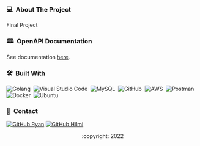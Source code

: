 
<!-- ABOUT THE PROJECT -->
### 💻 &nbsp;About The Project
Final Project

### 🕮 &nbsp;OpenAPI Documentation

See documentation [here](https://app.swaggerhub.com/apis-docs/RyanAdiW/Employee-Assets-Management/1.0.0-oas3).

### 🛠 &nbsp;Built With

![Golang](https://img.shields.io/badge/-Golang-05122A?style=flat&logo=go&logoColor=4479A1)&nbsp;
![Visual Studio Code](https://img.shields.io/badge/-Visual%20Studio%20Code-05122A?style=flat&logo=visual-studio-code&logoColor=007ACC)&nbsp;
![MySQL](https://img.shields.io/badge/-MySQL-05122A?style=flat&logo=mysql&logoColor=4479A1)&nbsp;
![GitHub](https://img.shields.io/badge/-GitHub-05122A?style=flat&logo=github)&nbsp;
![AWS](https://img.shields.io/badge/-AWS-05122A?style=flat&logo=amazon)&nbsp;
![Postman](https://img.shields.io/badge/-Postman-05122A?style=flat&logo=postman)&nbsp;
![Docker](https://img.shields.io/badge/-Docker-05122A?style=flat&logo=docker)&nbsp;
![Ubuntu](https://img.shields.io/badge/-Ubuntu-05122A?style=flat&logo=ubuntu)&nbsp;



<!-- CONTACT -->
### 📮 &nbsp;Contact

[![GitHub Ryan](https://img.shields.io/badge/-Ryan-white?style=flat&logo=github&logoColor=black)](https://github.com/ryanadiw)
[![GitHub Hilmi](https://img.shields.io/badge/-Hilmi-white?style=flat&logo=github&logoColor=black)](https://github.com/hilmihi)

<p align="center">:copyright: 2022</p>
</h3>